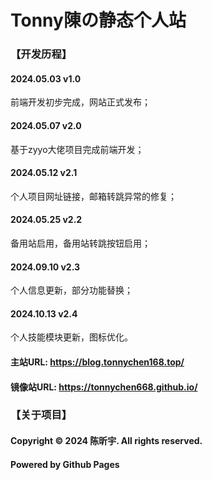 # Tonny陳の静态个人站
### 【开发历程】
#### 2024.05.03 v1.0
前端开发初步完成，网站正式发布；
#### 2024.05.07 v2.0
基于zyyo大佬项目完成前端开发；
#### 2024.05.12 v2.1
个人项目网址链接，邮箱转跳异常的修复；
#### 2024.05.25 v2.2
备用站启用，备用站转跳按钮启用；
#### 2024.09.10 v2.3
个人信息更新，部分功能替换；
#### 2024.10.13 v2.4
个人技能模块更新，图标优化。
#### 主站URL: https://blog.tonnychen168.top/
#### 镜像站URL: https://tonnychen668.github.io/
### 【关于项目】
#### Copyright © 2024 陈昕宇. All rights reserved.
#### Powered by Github Pages
